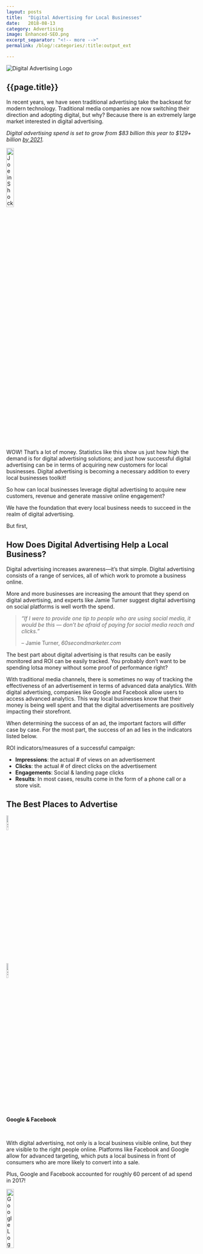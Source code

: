 ```yaml
---
layout: posts
title:  "Digital Advertising for Local Businesses"
date:   2018-08-13
category: Advertising
image: Enhanced-SEO.png
excerpt_separator: "<!-- more -->"
permalink: /blog/:categories/:title:output_ext

---
```


<img src="{{site.baseurl}}/assets/images/Blog/DigitalAdvertisingLocalBusiness/Feature-Image.jpg" alt="Digital Advertising Logo" class="hidden-xs hidden-sm img-responsive img-thumbnail">

<h2>{{page.title}}</h2>

<p>In recent years, we have seen traditional advertising take the backseat for modern technology. Traditional media companies are now switching their direction and adopting digital, but why? Because there is an extremely large market interested in digital advertising.</p>

<p><em>Digital advertising spend is set to grow from $83 billion this year to $129+ billion <a href="https://www.vendasta.com/blog/digital-advertising-statistics" target="blank">by 2021</a>.</em></p>

<img src="{{site.baseurl}}/assets/images/Blog/DigitalAdvertisingLocalBusiness/giphy-downsized-300x158.gif" alt="Joe in Shock" style="width: 20%;" class="hidden-xs hidden-sm img-responsive img-thumbnail">

<p><span class="text-uppercase">WOW!</span> That’s a lot of money. Statistics like this show us just how high the demand is for digital advertising solutions; and just how successful digital advertising can be in terms of acquiring new customers for local businesses. Digital advertising is becoming a necessary addition to every local businesses toolkit!<?p>

<p>So how can local businesses leverage digital advertising to acquire new customers, revenue and generate massive online engagement?</p>

<p>We have the foundation that every local business needs to succeed in the realm of digital advertising.</p>

<p>But first,</p>

<h2>How Does Digital Advertising Help a Local Business?</h2>

<p>Digital advertising increases awareness—it’s that simple. Digital advertising consists of a range of services, all of which work to promote a business online.</p>

<p>More and more businesses are increasing the amount that they spend on digital advertising, and experts like Jamie Turner suggest digital advertising on social platforms is well worth the spend.</p>

<blockquote>
<p><em>“If I were to provide one tip to people who are using social media, it would be this — don’t be afraid of paying for social media reach and clicks.”</em></p>
<footer>– Jamie Turner, <cite title="Source Title">60secondmarketer.com</cite></footer>
</blockquote>

<p>The best part about digital advertising is that results can be easily monitored and ROI can be easily tracked. You probably don’t want to be spending lotsa money without some proof of performance right?</p>

<p>With traditional media channels, there is sometimes no way of tracking the effectiveness of an advertisement in terms of advanced data analytics. With digital advertising, companies like Google and Facebook allow users to access advanced analytics. This way local businesses know that their money is being well spent and that the digital advertisements are positively impacting their storefront.</p>

<p>When determining the success of an ad, the important factors will differ case by case. For the most part, the success of an ad lies in the indicators listed below.</p>

<p>ROI indicators/measures of a successful campaign:</p>

<ul class="basic-ul">
<li class="basic-li"><strong>Impressions</strong>: the actual # of views on an advertisement</li>
<li class="basic-li"><strong>Clicks</strong>: the actual # of direct clicks on the advertisement</li>
<li class="basic-li"><strong>Engagements</strong>: Social & landing page clicks</li>
<li class="basic-li"><strong>Results</strong>: In most cases, results come in the form of a phone call or a store visit.</li>
</ul>

<h2>The Best Places to Advertise</h2>
<div class="hidden-xs hidden-sm row">
  <div class="col-md-6">
    <img src="{{site.baseurl}}/assets/images/Blog/DigitalAdvertisingLocalBusiness/2000px-Google__G__Logo.svg_-150x150.png" alt="Social Media Logo" style="width: 10%;" class="hidden-xs hidden-sm img-responsive pull-right">
  </div>

  <div class="col-md-6">
    <img src="{{site.baseurl}}/assets/images/Blog/DigitalAdvertisingLocalBusiness/1000px-F_icon.svg_-150x150.png" alt="Social Media Logo" style="width: 10%;" class="hidden-xs hidden-sm img-responsive">
  </div>
</div>
<div class="row">
  <div class="col-md-12">
    <p class="small text-center"><strong>Google & Facebook</strong></p>
  </div>
</div>
<p>&nbsp;</p>
<p>With digital advertising, not only is a local business visible online, but they are visible to the right people online. Platforms like Facebook and Google allow for advanced targeting, which puts a local business in front of consumers who are more likely to convert into a sale.</p>

<p>Plus, Google and Facebook accounted for roughly 60 percent of ad spend in 2017!</p>

<img src="{{site.baseurl}}/assets/images/Blog/DigitalAdvertisingLocalBusiness/2000px-Google__G__Logo.svg_-300x300.png" alt="Google Logo" style="width: 20%;" class="hidden-xs hidden-sm img-responsive">

<h3>Why Google?</h3>

<p><strong>Reach</strong>: Google is the largest search network in the world, and consumers are using Google every single day to search for local businesses. Utilizing Google’s massive network capabilities, digital advertisers are able to find ideal prospects and get in front of users looking for their products/services.</p>

<p>In the age of digital, people are not looking at TV commercials or listening to radio ads to find a local business, they are searching for a service and then locating your business online.</p>

<p>With <a href="http://www.internetlivestats.com/google-search-statistics/" target="blank">3.5 Billion Google searches conducted every single day</a>, customers are looking for local businesses and businesses should want to be on Google.</p>

<p><strong>Flexibility</strong>: Google allows the local advertiser to spend whatever they want, whenever they want. With flexible options for ad spend, advertisers are able to test what works and what doesn’t work for a business. Spend a bit, wait to see how the campaign performs, and then reinvest in larger budgets for greater prospect reach.</p>

<img src="{{site.baseurl}}/assets/images/Blog/DigitalAdvertisingLocalBusiness/1000px-F_icon.svg_-300x300.png" alt="Facebook Logo" style="width: 20%;" class="hidden-xs hidden-sm img-responsive">


<h3>Why Facebook?</h3>
<p><strong>Audience</strong>: The audience on Facebook includes 1.32 billion daily active users (DAUs) on average, at an increase of 17% year-over-year. As a local business, you simply cannot ignore the fact that Facebook is likely an intersection in which you can find prospective customers. If the daily average users stat doesn’t have you convinced then let’s talk about how often social media is being used. The average person spends nearly 35 minutes everyday JUST on Facebook, according to a recent study by Mediakix.</p>

<p>If there is one thing to take away it is that the audience on Facebook is MASSIVE, and they are on Facebook a <span class="text-uppercase">LOT</span>.</p>

<p>Targeting: Facebook Ad targeting is a marketer’s dream. Facebook allows the ability to focus on users so microscopically that you can basically become a bit of a digital stalker (in a good way?). Target users by their interests, behaviours, age, gender, location, and really anything that their Facebook profile may reveal about them including job title.</p>

<p>The Facebook algorithm has brought about changes to the local advertising landscape, but it remains one of the best environments for local businesses to get the word out about themselves!</p>

<h2>Conclusion</h2>
<p>By leveraging these 2 platforms, every local business can easily take their advertising game to the next level, and begin to rake in new revenue—with the data to back their investment.</p>

<p>&nbsp;</p>
